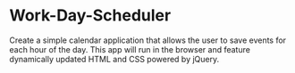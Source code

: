 # Work-Day-Scheduler
Create a simple calendar application that allows the user to save events for each hour of the day. This app will run in the browser and feature dynamically updated HTML and CSS powered by jQuery.
